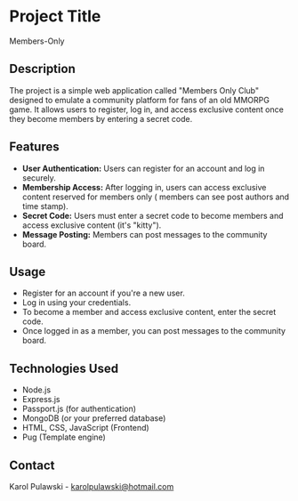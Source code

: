 # Project Title
Members-Only
## Description

The project is a simple web application called "Members Only Club" designed to emulate a community platform for fans of an old MMORPG game. It allows users to register, log in, and access exclusive content once they become members by entering a secret code.

## Features

- **User Authentication:** Users can register for an account and log in securely.
- **Membership Access:** After logging in, users can access exclusive content reserved for members only ( members can see post authors and time stamp).
- **Secret Code:** Users must enter a secret code to become members and access exclusive content (it's "kitty").
- **Message Posting:** Members can post messages to the community board.

## Usage
* Register for an account if you're a new user.
* Log in using your credentials.
* To become a member and access exclusive content, enter the secret code.
* Once logged in as a member, you can post messages to the community board.

## Technologies Used
* Node.js
* Express.js
* Passport.js (for authentication)
* MongoDB (or your preferred database)
* HTML, CSS, JavaScript (Frontend)
* Pug (Template engine)

## Contact
Karol Pulawski - karolpulawski@hotmail.com 
